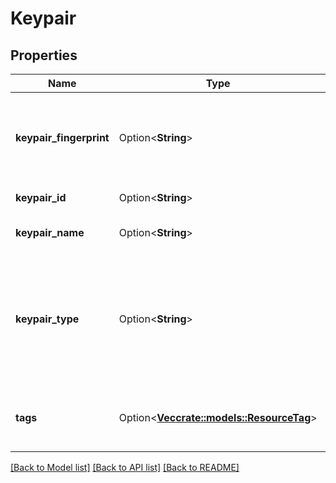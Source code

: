 # Keypair

## Properties

Name | Type | Description | Notes
------------ | ------------- | ------------- | -------------
**keypair_fingerprint** | Option<**String**> | The MD5 public key fingerprint as specified in section 4 of RFC 4716. | [optional]
**keypair_id** | Option<**String**> | The ID of the keypair. | [optional]
**keypair_name** | Option<**String**> | The name of the keypair. | [optional]
**keypair_type** | Option<**String**> | The type of the keypair (`ssh-rsa`, `ssh-ed25519`, `ecdsa-sha2-nistp256`, `ecdsa-sha2-nistp384`, or `ecdsa-sha2-nistp521`). | [optional]
**tags** | Option<[**Vec<crate::models::ResourceTag>**](ResourceTag.md)> | One or more tags associated with the keypair. | [optional]

[[Back to Model list]](../README.md#documentation-for-models) [[Back to API list]](../README.md#documentation-for-api-endpoints) [[Back to README]](../README.md)


